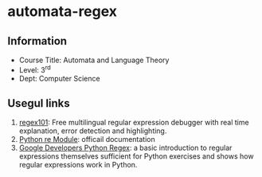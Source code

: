 # automata-regex
## Information
- Course Title: Automata and Language Theory
- Level: 3<sup>rd</sup>
- Dept: Computer Science 
## Usegul links
1. [regex101](https://www.regex101.com): Free multilingual regular expression debugger with real time explanation, error detection and highlighting.
2. [Python re Module](https://docs.python.org/3/library/re.html): officail documentation
3. [Google Developers Python Regex](https://developers.google.com/edu/python/regular-expressions): a basic introduction to regular expressions themselves sufficient for  Python exercises and shows how regular expressions work in Python.
